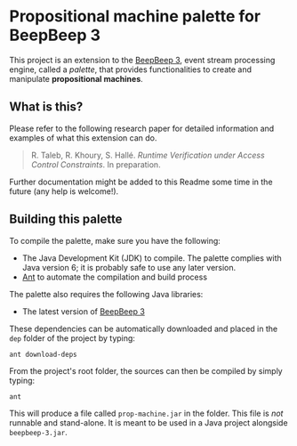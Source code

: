Propositional machine palette for BeepBeep 3
============================================

This project is an extension to the [BeepBeep
3](https://liflab.github.io/beepbeep-3), event stream processing engine,
called a *palette*, that provides functionalities to create and
manipulate **propositional machines**.

What is this?
-------------

Please refer to the following research paper for detailed information and
examples of what this extension can do.

> R. Taleb, R. Khoury, S. Hallé. *Runtime Verification under Access Control
> Constraints*. In preparation.

Further documentation might be added to this Readme some time in the future
(any help is welcome!).

Building this palette
---------------------

To compile the palette, make sure you have the following:

- The Java Development Kit (JDK) to compile. The palette complies
  with Java version 6; it is probably safe to use any later version.
- [Ant](http://ant.apache.org) to automate the compilation and build process

The palette also requires the following Java libraries:

- The latest version of [BeepBeep 3](https://liflab.github.io/beepbeep-3)

These dependencies can be automatically downloaded and placed in the
`dep` folder of the project by typing:

    ant download-deps

From the project's root folder, the sources can then be compiled by simply
typing:

    ant

This will produce a file called `prop-machine.jar` in the folder. This file
is *not* runnable and stand-alone. It is meant to be used in a Java project
alongside `beepbeep-3.jar`.

<!-- :maxLineLen=78: -->
